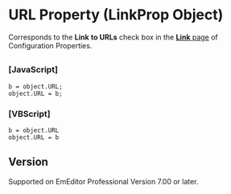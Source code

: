 # URL Property (LinkProp Object)

Corresponds to the **Link**
**to URLs** check box in the [**Link** page](../../dlg/properties/link/index) of Configuration Properties.

## 

### \[JavaScript\]

```
b = object.URL;
object.URL = b;
```

### \[VBScript\]

```
b = object.URL
object.URL = b
```

## Version

Supported on EmEditor Professional Version 7.00 or later.
